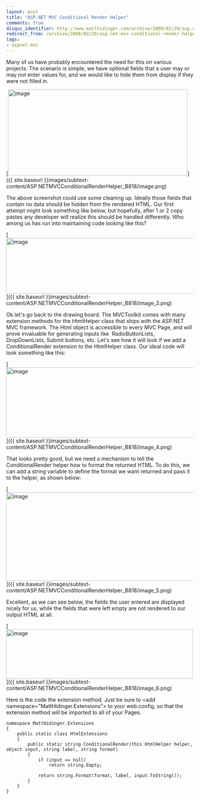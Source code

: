```yaml
---
layout: post
title: "ASP.NET MVC Conditional Render Helper"
comments: true
disqus_identifier: http://www.matthidinger.com/archive/2008/02/20/asp.net-mvc-conditional-render-helper.aspx
redirect_from: /archive/2008/02/20/asp.net-mvc-conditional-render-helper.aspx/
tags: 
- aspnet-mvc
---
```

Many of us have probably encountered the need for this on various projects. The scenario is simple, we have optional fields that a user may or may not enter values for, and we would like to hide them from display if they were not filled in.

[<img src="{{ site.baseurl }}images/subtext-content/ASP.NETMVCConditionalRenderHelper_B818/image_thumb.png" title="image" alt="image" width="482" height="231" />]({{ site.baseurl }}images/subtext-content/ASP.NETMVCConditionalRenderHelper_B818/image.png)

The above screenshot could use some cleaning up. Ideally those fields that contain no data should be hidden from the rendered HTML. Our first attempt might look something like below, but hopefully, after 1 or 2 copy pastes any developer will realize this should be handled differently. Who among us has run into maintaining code looking like this?

[<img src="{{ site.baseurl }}images/subtext-content/ASP.NETMVCConditionalRenderHelper_B818/image_thumb_3.png" title="image" alt="image" width="646" height="149" />]({{ site.baseurl }}images/subtext-content/ASP.NETMVCConditionalRenderHelper_B818/image_3.png)

Ok let's go back to the drawing board. The MVCToolkit comes with many extension methods for the HtmlHelper class that ships with the ASP.NET MVC framework. The Html object is accessible to every MVC Page, and will prove invaluable for generating inputs like  RadioButtonLists, DropDownLists, Submit buttons, etc. Let's see how it will look if we add a ConditionalRender extension to the HtmlHelper class. Our ideal code will look something like this:

[<img src="{{ site.baseurl }}images/subtext-content/ASP.NETMVCConditionalRenderHelper_B818/image_thumb_4.png" title="image" alt="image" width="672" height="188" />]({{ site.baseurl }}images/subtext-content/ASP.NETMVCConditionalRenderHelper_B818/image_4.png)

That looks pretty good, but we need a mechanism to tell the ConditionalRender helper how to format the returned HTML. To do this, we can add a string variable to define the format we want returned and pass it to the helper, as shown below:

[<img src="{{ site.baseurl }}images/subtext-content/ASP.NETMVCConditionalRenderHelper_B818/image_thumb_5.png" title="image" alt="image" width="727" height="237" />]({{ site.baseurl }}images/subtext-content/ASP.NETMVCConditionalRenderHelper_B818/image_5.png)

Excellent, as we can see below, the fields the user entered are displayed nicely for us, while the fields that were left empty are not rendered to our output HTML at all.

[<img src="{{ site.baseurl }}images/subtext-content/ASP.NETMVCConditionalRenderHelper_B818/image_thumb_6.png" title="image" alt="image" width="501" height="132" />]({{ site.baseurl }}images/subtext-content/ASP.NETMVCConditionalRenderHelper_B818/image_6.png)

Here is the code the extension method. Just be sure to &lt;add namespace="MattHidinger.Extensions"&gt; to your web.config, so that the extension method will be imported to all of your Pages.

``` brush:
namespace MattHidinger.Extensions
{
    public static class HtmlExtensions
    {
        public static string ConditionalRender(this HtmlHelper helper, object input, string label, string format)
        {
            if (input == null)
                return string.Empty;
 
            return string.Format(format, label, input.ToString());
        }
    }
}
```

